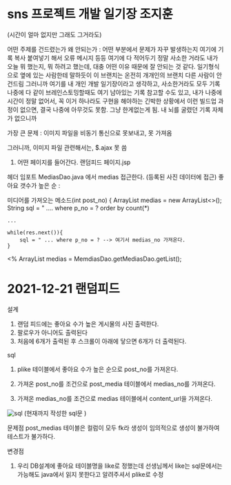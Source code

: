 # sns 프로젝트 개발 일기장 조지훈

(시간이 얼마 없지만 그래도 그거라도)

어떤 주제를 건드렸는가 
왜 안되는가 : 어떤 부분에서 문제가 자꾸 발생하는지 여기에 기록 복사 붙여넣기 해서 오류 메시지 등등 여기에 다 적어두기 
정말 사소한 거라도 
내가 오늘 뭐 했는지, 뭐 하려고 했는데, 대충 어떤 이유 때문에 잘 안되는 것 같다. 
일기형식으로 옆에 있는 사람한테 말하듯이 이 브랜치는 온전히 개개인의 브랜치 다른 사람이 안건드림 그러니까 여기를 내 개인 개발 일기장이라고 생각하고, 사소한거라도 모두 기록 
나중에 다 같이 브레인스토밍할때도 여기 남아있는 기록 참고할 수도 있고, 내가 나중에 시간이 정말 없어서, 꼭 이거 하나라도 구현을 해야하는 긴박한 상황에서 
이런 빌드업 과정이 없으면, 결국 나중에 아무것도 못함. 그냥 한게없는게 됨. 내 뇌를 굴렸던 기록 자체가 없으니까 

가장 큰 문제 : 이미지 파일을 비동기 통신으로 못보내고, 못 가져옴 

그러니까, 이미지 파일 관련해서는, $.ajax 못 씀

1. 어떤 페이지를 들어간다. 랜덤피드 페이지.jsp 

헤더 임포트
MediasDao.java 에서 medias 접근한다. (등록된 사진 데이터에 접근)
좋아요 갯수가 높은 순 : 

미디어를 가져오는 메소드(int post_no) {
ArrayList<Medias> medias = new ArrayList<>();
String sql = " .... where p_no = ? order by count(*)
	
	...
	
	while(res.next()){
		sql = " ... where p_no = ? --> 여기서 medias_no 가져온다. 
	}
<% ArrayList<Medias> medias = MemdiasDao.getMediasDao.getList();

# 2021-12-21 랜덤피드

설계 
1. 랜덤 피드에는 좋아요 수가 높은 게시물의 사진 출력한다. 
2. 팔로우가 아니어도 출력된다
3. 처음에 6개가 출력된 후 스크롤이 아래에 닿으면 6개가 더 출력된다.
	
sql 
1. plike 테이블에서 좋아요 수가 높은 순으로 post_no를 가져온다.
		
2. 가져온 post_no를 조건으로 post_media 테이블에서 medias_no를 가져온다.
	
3. 가져온 medias_no를 조건으로 medias 테이블에서 content_url을 가져온다.
	
![sql](https://user-images.githubusercontent.com/88937233/146893395-67935211-25cf-4154-b204-11952485ab6f.png)
				(현재까지 작성한 sql문 )
	
문제점 
post_medias 테이블은 컬럼이 모두 fk라 생성이 임의적으로 생성이 불가하여 테스트가 불가하다.

변경점
1. 우리 DB설계에 좋아요 테이블명을 like로 정했는데 선생님께서 like는 sql문에서는 가능해도 java에서 읽지 못한다고 알려주셔서 plike로 수정
	
